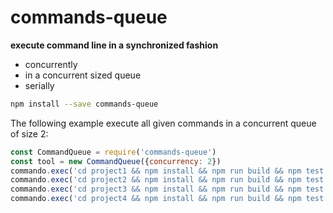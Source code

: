 # commands-queue

**execute command line in a synchronized fashion**

 * concurrently
 * in a concurrent sized queue
 * serially

```sh
npm install --save commands-queue
```

The following example execute all given commands in a concurrent queue of size 2:

```js
const CommandQueue = require('commands-queue')
const tool = new CommandQueue({concurrency: 2})
commando.exec('cd project1 && npm install && npm run build && npm test')
commando.exec('cd project2 && npm install && npm run build && npm test')
commando.exec('cd project3 && npm install && npm run build && npm test')
commando.exec('cd project4 && npm install && npm run build && npm test').then('echo "finish"')
```